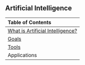 ## Artificial Intelligence

|Table of Contents|
|:------|
| [What is Artificial Intelligence?](https://github.com/balazodeldiablo/IT115/blob/main/Artificial%20Intelligence%20-%20Wiki/Artificial_Intelligence.md)| 
| [Goals](https://github.com/balazodeldiablo/IT115/blob/main/Artificial%20Intelligence%20-%20Wiki/Goals.md)                           | 
| [Tools](https://github.com/balazodeldiablo/IT115/blob/main/Artificial%20Intelligence%20-%20Wiki/Tools.md)                           | 
| Applications                    |
